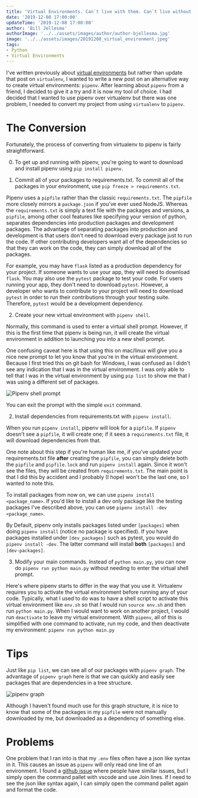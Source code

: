 ```yaml
---
title: 'Virtual Environments. Can`t live with them. Can`t live without them.'
date: '2019-12-08 17:00:00'
updateTime: '2019-12-08 17:00:00'
author: 'Bill Jellesma'
authorImage: '../../assets/images/author/author-bjellesma.jpg'
image: '../../assets/images/20191208_virtual_environment.jpeg'
tags:
- Python
- Virtual Environments
---
```


I've written previously about [virtual environments](https://billjellesmacoding.netlify.com/the-virtual-environment-and-you) but rather than update that post on `virtualenv`, I wanted to write a new post on an alternative way to create virtual environments: `pipenv`. After learning about `pipenv` from a friend, I decided to give it a try and it is now my tool of choice. I had decided that I wanted to use pipenv over virtualenv but there was one problem, I needed to convert my project from using `virtualenv` to `pipenv`.

# The Conversion

Fortunately, the process of converting from virtualenv to pipenv is fairly straightforward.

0. To get up and running with pipenv, you're going to want to download and install pipenv using `pip install pipenv`.

1. Commit all of your packages to requirements.txt. To commit all of the packages in your environment, use `pip freeze > requirements.txt`.

Pipenv uses a `pipfile` rather than the classic `requirements.txt`. The `pipfile` more closely mirrors a `package.json` if you've ever used NodeJS. Whereas the `requirements.txt` is simply a text file with the packages and versions, a `pipfile`, among other cool features like specifying your version of python, separates dependencies into production packages and development packages. The advantage of separating packages into production and development is that users don't need to download every package just to run the code. If other contributing developers want all of the dependencies so that they can work on the code, they can simply download all of the packages. 

For example, you may have `flask` listed as a production dependency for your project. If someone wants to use your app, they will need to download `flask`. You may also use the `pytest` package to test your code. For users running your app, they don't need to download `pytest`. However, a developer who wants to contribute to your project will need to download `pytest` in order to run their contributions through your testing suite. Therefore, `pytest` would be a development dependency.

2. Create your new virtual environment with `pipenv shell`. 

Normally, this command is used to enter a virtual shell prompt. However, if this is the first time that pipenv is being run, it will create the virtual environment in addition to launching you into a new shell prompt.

One confusing caveat here is that using this on mac/linux will give you a nice new prompt to let you know that you're in the virtual environment. Because I first tried this on git bash for Windows, I was confused as I didn't see any indication that I was in the virtual environment. I was only able to tell that I was in the virtual environment by using `pip list` to show me that I was using a different set of packages.

![Pipenv shell prompt](../../assets/images/pipenv_shell_prompt.png)

You can exit the prompt with the simple `exit` command.

2. Install dependencies from requirements.txt with `pipenv install`. 

When you run `pipenv install`, pipenv will look for a `pipfile`. If `pipenv` doesn't see a `pipfile`, it will create one; if it sees a `requirements.txt` file, it will download dependencies from that.

One note about this step if you're human like me, if you've updated your requirements.txt file **after** creating the `pipfile`, you can simply delete both the `pipfile` and `pipfile.lock` and run `pipenv install` again. Since it won't see the files, they will be created from `requirements.txt`. The main point is that I did this by accident and I probably (I hope) won't be the last one, so I wanted to note this.

To install packages from now on, we can use `pipenv install <package_name>`. If you'd like to install a dev only package like the testing packages I've described above, you can use `pipenv install -dev <package_name>`.

By Default, pipenv only installs packages listed under `[packages]` when doing `pipenv install` (notice no package is specified). If you have packages installed under `[dev_packages]` such as pytest, you would do `pipenv install -dev`. The latter command will install **both** `[packages]` and `[dev-packages]`.

3. Modify your main commands. Instead of `python main.py`, you can now do `pipenv run python main.py` without needing to enter the virtual shell prompt.

 Here's where pipenv starts to differ in the way that you use it. Virtualenv requires you to activate the virtual environment before running any of your code. Typically, what I used to do was to have a shell script to activate this virtual environment like `env.sh` so that I would run `source env.sh` and then run `python main.py`. When I would want to work on another project, I would run `deactivate` to leave my virtual environment. With `pipenv`, all of this is simplified with one command to activate, run my code, and then deactivate my environment: `pipenv run python main.py`

# Tips

Just like `pip list`, we can see all of our packages with `pipenv graph`. The advantage of `pipenv graph` here is that we can quickly and easily see packages that are dependencies in a tree structure.

![pipenv graph](../../assets/images/pipenv_graph.png)

Although I haven't found much use for this graph structure, it is nice to know that some of the packages in my `pipfile` were not manually downloaded by me, but downloaded as a dependency of something else. 

# Problems

One problem that I ran into is that my `.env` files often have a json like syntax in it. This causes an issue as `pipenv` will only read one line of an environment. I found a [github issue](https://github.com/theskumar/python-dotenv/issues/82) where people have similar issues, but I simply open the command pallet with vscode and use Join lines. If I need to see the json like syntax again, I can simply open the command pallet again and format the code.
